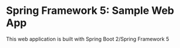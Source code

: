 # Spring Framework 5: Sample Web App
This web application is built with Spring Boot 2/Spring Framework 5

